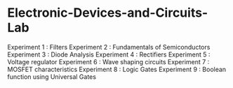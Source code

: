 # Electronic-Devices-and-Circuits-Lab
Experiment 1 : Filters 
Experiment 2 : Fundamentals of Semiconductors
Experiment 3 : Diode Analysis
Experiment 4 : Rectifiers
Experiment 5 : Voltage regulator
Experiment 6 : Wave shaping circuits
Experiment 7 : MOSFET characteristics
Experiment 8 : Logic Gates
Experiment 9 : Boolean function using Universal Gates
